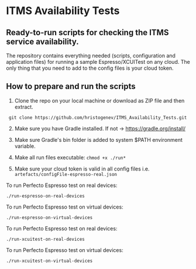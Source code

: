 # ITMS Availability Tests
## Ready-to-run scripts for checking the ITMS service availability.

The repository contains everything needed (scripts, configuration and application files) for running a sample Espresso/XCUITest on any cloud. The only thing that you need to add to the config files is your cloud token.

## How to prepare and run the scripts

1. Clone the repo on your local machine or download as ZIP file and then extract.

``` git clone https://github.com/hristogenev/ITMS_Availability_Tests.git```

2. Make sure you have Gradle installed. If not -> https://gradle.org/install/
3. Make sure Gradle's bin folder is added to system $PATH environment variable.
  
4. Make all run files executable:
```chmod +x ./run*```

5. Make sure your cloud token is valid in all config files i.e. ```artefacts/configFile-espresso-real.json```

To run Perfecto Espresso test on real devices:

```./run-espresso-on-real-devices```

To run Perfecto Espresso test on virtual devices:

```./run-espresso-on-virtual-devices```

To run Perfecto Espresso test on real devices:

```./run-xcuitest-on-real-devices```

To run Perfecto Espresso test on virtual devices:

```./run-xcuitest-on-virtual-devices```
